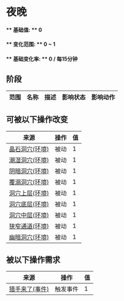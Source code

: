 # 夜晚  
#### ** 基础值: ** 0   
#### ** 变化范围: ** 0 ~ 1  
#### ** 基础变化率: ** 0 / 每15分钟  
## 阶段  
范围  |  名称  |  描述  |  影响状态  |  影响动作  
----  |  ----  |  ----  |  ----  |  ----  
## 可被以下操作改变  
来源  |  操作  |  值  
----  |  ----  |  ----  
[晶石洞穴(环境)](Env_CrystalChamber.md)  |  被动  |  1  
[潮湿洞穴(环境)](Env_DampChamber.md)  |  被动  |  1  
[阴暗洞穴(环境)](Env_DarkChamber.md)  |  被动  |  1  
[覆溺洞穴(环境)](Env_FloodedChamber.md)  |  被动  |  1  
[洞穴上层(环境)](Env_HighChamber.md)  |  被动  |  1  
[洞穴底层(环境)](Env_LowChamber.md)  |  被动  |  1  
[洞穴中层(环境)](Env_MidChamber.md)  |  被动  |  1  
[狭窄通道(环境)](Env_NarrowTunnel.md)  |  被动  |  1  
[幽暗洞穴(环境)](Env_CaveDark.md)  |  被动  |  1  
## 被以下操作需求  
来源  |  操作  |  值  
----  |  ----  |  ----  
[猎手来了(事件)](Event_HunterFight.md)  |  触发事件  |  1  
